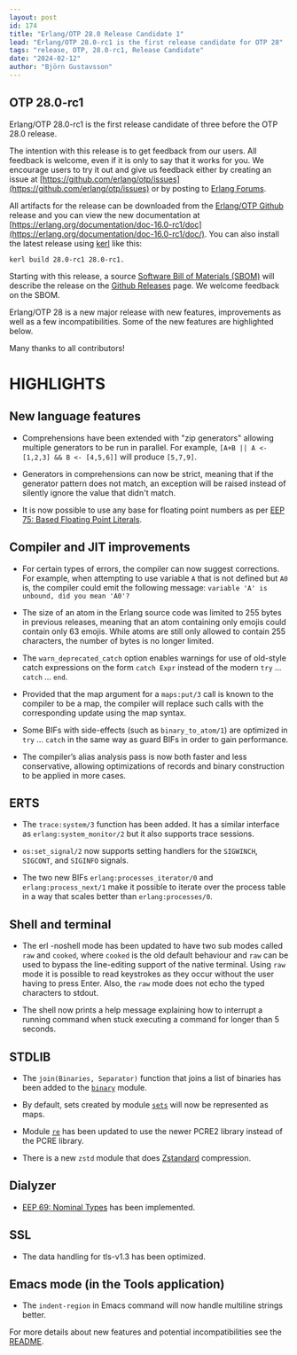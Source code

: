 ```yaml
---
layout: post
id: 174
title: "Erlang/OTP 28.0 Release Candidate 1"
lead: "Erlang/OTP 28.0-rc1 is the first release candidate for OTP 28"
tags: "release, OTP, 28.0-rc1, Release Candidate"
date: "2024-02-12"
author: "Björn Gustavsson"
---
```

## OTP 28.0-rc1

Erlang/OTP 28.0-rc1 is the first release candidate of three before the OTP 28.0 release.

The intention with this release is to get feedback from our users.
All feedback is welcome, even if it is only to say that it works for you.
We encourage users to try it out and give us feedback either by creating an issue at
[https://github.com/erlang/otp/issues](https://github.com/erlang/otp/issues) or by
posting to [Erlang Forums](https://erlangforums.com/).

All artifacts for the release can be downloaded from the
[Erlang/OTP Github](https://github.com/erlang/otp/releases/tag/OTP-28.0-rc1) release
and you can view the new documentation at
[https://erlang.org/documentation/doc-16.0-rc1/doc](https://erlang.org/documentation/doc-16.0-rc1/doc/).
You can also install the latest release using [kerl](https://github.com/kerl/kerl) like this:

```
kerl build 28.0-rc1 28.0-rc1.
```

Starting with this release, a source [Software Bill of Materials
(SBOM)](https://www.cisa.gov/sites/default/files/2023-04/sbom-types-document-508c.pdf)
will describe the release on the [Github
Releases](https://github.com/erlang/otp/releases) page. We welcome
feedback on the SBOM.

Erlang/OTP 28 is a new major release with new features, improvements
as well as a few incompatibilities. Some of the new features are
highlighted below.

Many thanks to all contributors!


# HIGHLIGHTS

## New language features

- Comprehensions have been extended with "zip generators" allowing
  multiple generators to be run in parallel. For example,
  `[A+B || A <- [1,2,3] && B <- [4,5,6]]` will produce `[5,7,9]`.

- Generators in comprehensions can now be strict, meaning that if
  the generator pattern does not match, an exception will be raised
  instead of silently ignore the value that didn't match.

- It is now possible to use any base for floating point numbers as per
  [EEP 75: Based Floating Point Literals](https://www.erlang.org/eeps/eep-0075).


## Compiler and JIT improvements

- For certain types of errors, the compiler can now suggest
  corrections.  For example, when attempting to use variable `A` that
  is not defined but `A0` is, the compiler could emit the following
  message: `variable 'A' is unbound, did you mean 'A0'?`

- The size of an atom in the Erlang source code was limited to 255
  bytes in previous releases, meaning that an atom containing only
  emojis could contain only 63 emojis. While atoms are still only
  allowed to contain 255 characters, the number of bytes is no longer
  limited.

- The `warn_deprecated_catch` option enables warnings for use of
  old-style catch expressions on the form `catch Expr` instead of the
  modern `try` ... `catch` ... `end`.

- Provided that the map argument for a `maps:put/3` call is known to
  the compiler to be a map, the compiler will replace such calls with
  the corresponding update using the map syntax.

- Some BIFs with side-effects (such as `binary_to_atom/1`) are
  optimized in `try` ... `catch` in the same way as guard BIFs in
  order to gain performance.

- The compiler’s alias analysis pass is now both faster and less
  conservative, allowing optimizations of records and binary
  construction to be applied in more cases.

## ERTS

- The `trace:system/3` function has been added. It has a similar
  interface as `erlang:system_monitor/2` but it also supports trace
  sessions.

- `os:set_signal/2` now supports setting handlers for the `SIGWINCH`,
  `SIGCONT`, and `SIGINFO` signals.

- The two new BIFs `erlang:processes_iterator/0` and
  `erlang:process_next/1` make it possible to iterate over the
  process table in a way that scales better than `erlang:processes/0`.

## Shell and terminal

- The erl -noshell mode has been updated to have two sub modes called
  `raw` and `cooked`, where `cooked` is the old default behaviour and
  `raw` can be used to bypass the line-editing support of the native
  terminal. Using `raw` mode it is possible to read keystrokes as they
  occur without the user having to press Enter. Also, the `raw` mode
  does not echo the typed characters to stdout.

- The shell now prints a help message explaining how to interrupt a
  running command when stuck executing a command for longer than 5
  seconds.

## STDLIB

- The `join(Binaries, Separator)` function that joins a list of
  binaries has been added to the
  [`binary`](https://erlang.org/documentation/doc-16-rc1/lib/stdlib-7.0/doc/html/binary.html) module.

- By default, sets created by module
  [`sets`](https://erlang.org/documentation/doc-16-rc1/lib/stdlib-7.0/doc/html/sets.html)
  will now be represented as maps.

- Module [`re`](https://erlang.org/documentation/doc-16-rc1/lib/stdlib-7.0/doc/html/re.html) has
  been updated to use the newer PCRE2 library instead of the
  PCRE library.

- There is a new `zstd` module that does
  [Zstandard](https://facebook.github.io/zstd/) compression.


## Dialyzer

- [EEP 69: Nominal Types](https://www.erlang.org/eeps/eep-0069) has been
  implemented.

## SSL

- The data handling for tls-v1.3 has been optimized.

## Emacs mode (in the Tools application)

- The `indent-region` in Emacs command will now handle multiline
  strings better.

For more details about new features and potential incompatibilities see the [README](https://erlang.org/download/otp_src_28.0-rc1.readme).
